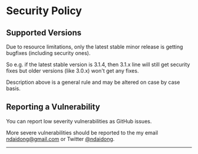# Security Policy

## Supported Versions

Due to resource limitations, only the latest stable minor release is getting bugfixes (including security ones).

So e.g. if the latest stable version is 3.1.4, then 3.1.x line will still get security fixes but older versions (like 3.0.x) won't get any fixes.

Description above is a general rule and may be altered on case by case basis.

## Reporting a Vulnerability

You can report low severity vulnerabilities as GitHub issues.

More severe vulnerabilities should be reported to the my email ndaidong@gmail.com or Twitter [@ndaidong](https://twitter.com/ndaidong).

---

